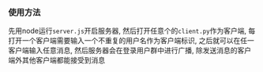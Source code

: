### 使用方法

先用node运行`server.js`开启服务器, 然后打开任意个的`client.py`作为客户端, 每打开一个客户端需要输入一个不重复的用户名作为客户端标识, 之后就可以在任一客户端输入任意消息, 然后服务器会在登录用户群中进行广播, 除发送消息的客户端外其他客户端都能接受到消息